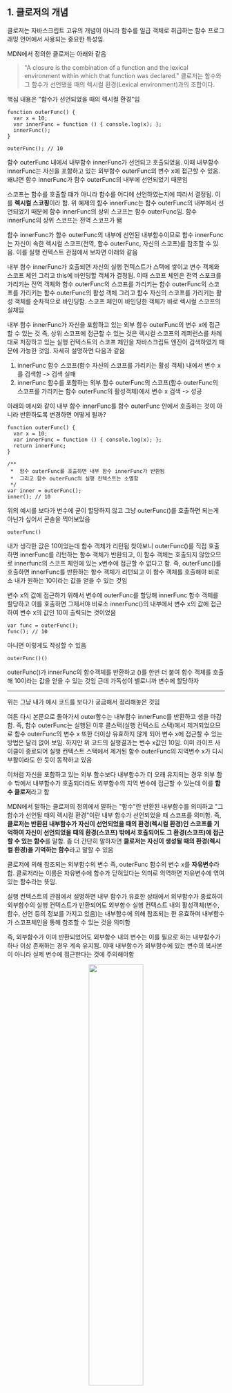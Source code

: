 ## 1. 클로저의 개념

클로저는 자바스크립트 고유의 개념이 아니라 함수를 일급 객체로 취급하는 함수 프로그래밍 언어에서 사용되는 중요한 특성임.

MDN에서 정의한 클로저는 아래와 같음

> "A closure is the combination of a function and the lexical environment within which that function was declared."
> 클로저는 함수와 그 함수가 선언됐을 때의 렉시컬 환경(Lexical environment)과의 조합이다.

핵심 내용은 "함수가 선언되었을 때의 렉시컬 환경"임

```
function outerFunc() {
  var x = 10;
  var innerFunc = function () { console.log(x); };
  innerFunc();
}

outerFunc(); // 10
```

함수 outerFunc 내에서 내부함수 innerFunc가 선언되고 호출되었음. 이때 내부함수 innerFunc는 자신을 포함하고 있는 외부함수 outerFunc의 변수 x에 접근할 수 있음. 왜냐면 함수 innerFunc가 함수 outerFunc의 내부에 선언되었기 때문임

스코프는 함수를 호출할 떄가 아니라 함수를 어디에 선언하였는지에 따라서 결정됨. 이를 **렉시컬 스코핑**이라 함. 위 예제의 함수 innerFunc는 함수 outerFunc의 내부에서 선언되었기 때문에 함수 innerFunc의 상위 스코프는 함수 outerFunc임. 함수 innerFunc의 상위 스코프는 전역 스코프가 됌

함수 innerFunc가 함수 outerFunc의 내부에 선언된 내부함수이므로 함수 innerFunc는 자신이 속한 렉시컬 스코프(전역, 함수 outerFunc, 자신의 스코프)를 참조할 수 있음. 이를 실행 컨텍스트 관점에서 보자면 아래와 같음

내부 함수 innerFunc가 호출되면 자신의 실행 컨텍스트가 스택에 쌓이고 변수 객체와 스코프 체인 그리고 this에 바인딩할 객체가 결정됨. 이때 스코프 체인은 전역 스포크를 가리키는 전역 객체와 함수 outerFunc의 스코프를 가리키는 함수 outerFunc의 스코프를 가리키는 함수 outerFunc의 활성 객체 그리고 함수 자신의 스코프를 가리키는 활성 객체를 순차적으로 바인딩함. 스코프 체인이 바인딩한 객체가 바로 렉시컬 스코프의 실체임

내부 함수 innerFunc가 자신을 포함하고 있는 외부 함수 outerFunc의 변수 x에 접근할 수 있는 것 즉, 상위 스코프에 접근할 수 있는 것은 렉시컬 스코프의 레퍼런스를 차례대로 저장하고 있는 실행 컨텍스트의 스코프 체인을 자바스크립트 엔진이 검색하였기 때문에 가능한 것임. 자세히 설명하면 다음과 같음

1. innerFunc 함수 스코프(함수 자신의 스코프를 가리키는 활성 객체) 내에서 변수 x를 검색함 -> 검색 실패
2. innerFunc 함수를 포함하는 외부 함수 outerFunc의 스코프(함수 outerFunc의 스코프를 가리키는 함수 outerFunc의 활성객체)에서 변수 x 검색 -> 성공

아래의 예시와 같이 내부 함수 innerFunc를 함수 outerFunc 안에서 호출하는 것이 아니라 반환하도록 변경하면 어떻게 될까?

```
function outerFunc() {
  var x = 10;
  var innerFunc = function () { console.log(x); };
  return innerFunc;
}

/**
 *  함수 outerFunc를 호출하면 내부 함수 innerFunc가 반환됨
 *  그리고 함수 outerFunc의 실행 컨텍스트는 소멸함
 */
var inner = outerFunc();
inner(); // 10
```

위의 예시를 보다가 변수에 굳이 할당하지 않고 그냥 outerFunc()를 호출하면 되는게 아닌가 싶어서 콘솔을 찍어보았음

```
outerFunc()
```

내가 생각한 값은 10이었는데 함수 객체가 리턴됨
찾아보니 outerFunc()를 직접 호출하면 innerFunc를 리턴하는 함수 객체가 반환되고, 이 함수 객체는 호출되지 않았으므로 innerfunc의 스코프 체인에 있는 x변수에 접근할 수 없다고 함.
즉, outerFunc()를 호출하면 innerFunc를 반환하는 함수 객체가 리턴되고 이 함수 객체를 호출해야 비로소 내가 원하는 10이라는 값을 얻을 수 있는 것임

변수 x의 값에 접근하기 위해서 변수에 outerFunc를 할당해 innerFunc 함수 객체를 할당하고 이를 호출하면 그제서야 비로소 innerFunc()의 내부에서 변수 x의 값에 접근하여 변수 x의 값인 10이 출력되는 것이었음

```
var func = outerFunc();
func(); // 10

```

아니면 이렇게도 작성할 수 있음

```
outerFunc()()
```

outerFunc()가 innerFunc의 함수객체를 반환하고 ()를 한번 더 붙여 함수 객체를 호출해 10이라는 값을 얻을 수 있는 것임
근데 가독성이 별로니까 변수에 할당하자

---

위는 그냥 내가 예시 코드를 보다가 궁금해서 정리해놓은 것임

여튼 다시 본문으로 돌아가서 outer함수는 내부함수 innerFunc를 반환하고 생을 마감함. 즉, 함수 outerFunc는 실행된 이후 콜스택(실행 컨텍스트 스택)에서 제거되었으므로 함수 outerFunc의 변수 x 또한 더이상 유효하지 않게 되어 변수 x에 접근할 수 있는 방법은 달리 없어 보임. 하지만 위 코드의 실행결과는 변수 x값인 10임. 이미 라이프 사이클이 종료되어 실행 컨텍스트 스택에서 제거된 함수 outerFunc의 지역변수 x가 다시 부활이라도 한 듯이 동작하고 있음

이처럼 자신을 포함하고 있는 외부 함수보다 내부함수가 더 오래 유지되는 경우 외부 함수 밖에서 내부함수가 호출되더라도 외부함수의 지역 변수에 접근할 수 있는데 이를 **함수 클로저**라고 함

MDN에서 말하는 클로저의 정의에서 말하는 "함수"란 반환된 내부함수를 의미하고 "그 함수가 선언될 때의 렉시컬 환경"이란 내부 함수가 선언되었을 때 스코프를 의미함. 즉, **클로저는 반환된 내부함수가 자신이 선언되었을 때의 환경(렉시컬 환경)인 스코프를 기억하여 자신이 선언되었을 때의 환경(스코프) 밖에서 호출되어도 그 환경(스코프)에 접근할 수 있는 함수**를 말함.
좀 더 간단히 말하자면 **클로저는 자신이 생성될 때의 환경(렉시컬 환경)을 기억하는 함수**라고 말할 수 있음

클로저에 의해 참조되는 외부함수의 변수 즉, outerFunc 함수의 변수 x를 **자유변수**라 함. 클로저라는 이름은 자유변수에 함수가 닫혀있다는 의미로 의역하면 자유변수에 엮여있는 함수라는 뜻임.

실행 컨텍스트의 관점에서 설명하면 내부 함수가 유효한 상태에서 외부함수가 종료하여 외부함수의 실행 컨텍스트가 반환되어도 외부함수 실행 컨텍스트 내의 활성객체(변수, 함수, 선언 등의 정보를 가지고 있음)는 내부함수에 의해 참조되는 한 유효하며 내부함수가 스코프체인을 통해 참조할 수 있는 것을 의미함

즉, 외부함수가 이미 반환되었어도 외부함수 내의 변수는 이를 필요로 하는 내부함수가 하나 이상 존재하는 경우 계속 유지됨. 이때 내부함수가 외부함수에 있는 변수의 복사본이 아니라 실제 변수에 접근한다는 것에 주의해야함

<div align="center">
<img src="https://poiemaweb.com/img/closure.png" width="50%" height="50%">
</div>

## 2. 클로저의 활용

클로저는 자신이 생성될 때의 환경(렉시컬 환경)을 기억해야 하므로 메모리 차원에서 손해를 볼 수 있음. 하지만 유용하게 사용되는 상황이 있으므로 아래와 같은 상황에서 적극적으로 사용해보자

### 2.1 상태 유지

클로저가 가장 유용하게 사용되는 상황은 **현재 상태를 기억하고 변경된 최신 상태를 유지**하는 것임

```
<!DOCTYPE html>
<html>
<body>
  <button class="toggle">toggle</button>
  <div class="box" style="width: 100px; height: 100px; background: red;"></div>

  <script>
    var box = document.querySelector('.box');
    var toggleBtn = document.querySelector('.toggle');

    var toggle = (function () {
      var isShow = false;

      // ① 클로저를 반환
      return function () {
        box.style.display = isShow ? 'block' : 'none';
        // ③ 상태 변경
        isShow = !isShow;
      };
    })();

    // ② 이벤트 프로퍼티에 클로저를 할당
    toggleBtn.onclick = toggle;
  </script>
</body>
</html>
```

1. 즉시실행함수는 함수를 반환하고 즉시 소멸함. 즉시실행함수가 반환한 함수는 자신이 생성됐을 때의 렉시컬 환경(Lexical environment)에 속한 변수 isShow를 기억하는 클로저임. 클로저가 기억하는 변수 isShow는 box 요소의 표시 상태를 나타낸다.

2. 클로저를 이벤트 핸들러로서 이벤트 프로퍼티에 할당함. 이벤트 프로퍼티에서 이벤트 핸들러인 클로저를 제거하지 않는 한 클로저가 기억하는 렉시컬 환경의 변수 isShow는 소멸하지 않음. 다시 말해 현재 상태를 기억함.

3. 버튼을 클릭하면 이벤트 프로퍼티에 할당한 이벤트 핸들러인 클로저가 호출됨. 이때 .box 요소의 표시 상태를 나타내는 변수 isShow의 값이 변경됨. 변수 isShow는 클로저에 의해 참조되고 있기 때문에 유효하며 자신의 변경된 최신 상태를 게속해서 유지함.

이처럼 클로저는 현재 상태(위 예제의 경우 .box 요소의 표시 상태를 나타내는 isShow 변수)를 기억하고 이 상태가 변경되어도 최신 상태를 유지해야 하는 상황에 매우 유용함. 만약 자바스크립트에 클로저라는 기능이 없다면 상태를 유지하기 위해 전역 변수를 사용할 수 밖에 없음. 전역 변수는 언제든지 누구나 접근할 수 있고 변경할 수 있기 때문에 많은 부작용을 유발해 오류의 원인이 되므로 사용을 억제해야 함

### 2.2 전역 변수의 사용 억제

```
<!DOCTYPE html>
<html>
<body>
  <p>전역 변수를 사용한 Counting</p>
  <button id="inclease">+</button>
  <p id="count">0</p>
  <script>
    var incleaseBtn = document.getElementById('inclease');
    var count = document.getElementById('count');

    // 카운트 상태를 유지하기 위한 전역 변수
    var counter = 0;

    function increase() {
      return ++counter;
    }

    incleaseBtn.onclick = function () {
      count.innerHTML = increase();
    };
  </script>
</body>
</html>
```

버튼이 클릭될 때마다 클릭한 횟수가 누적되어 화면에 표시되는 카운터를 만드는 예시임.
이 예제에서 클릭된 횟수가 바로 유지해야할 상태임

하지만 위의 코드는 오류를 발생시킬 가능성을 내포하고 있는 코드임. increase 함수는 호출되기 직전에 전역변수 counter의 값이 반드시 0이여야 제대로 동작함. 하지만 counter는 전역변수이기 때문에 언제든지 누구나 접근할 수 있음. 이는 의도치 않게 값이 변경될 수 있다는 것을 의미함. 만약 누군가에 의해 의도치 않게 전역 변수 counter의 값이 변경됐다면 이는 오류로 이어짐. 변수 counter를 관리하는 increase 함수가 관리하는 것이 바람직함. 전역 변수 counter를 increase 함수의 지역변수로 바꾸어 의도치 않은 상태 변경을 방지하면 다음과 같음

```
<!DOCTYPE html>
<html>
<body>
  <p>지역 변수를 사용한 Counting</p>
  <button id="inclease">+</button>
  <p id="count">0</p>
  <script>
    var incleaseBtn = document.getElementById('inclease');
    var count = document.getElementById('count');

    function increase() {
      // 카운트 상태를 유지하기 위한 지역 변수
      var counter = 0;
      return ++counter;
    }

    incleaseBtn.onclick = function () {
      count.innerHTML = increase();
    };
  </script>
</body>
</html>
```

전역변수를 지역변수로 변경하여 의도치 않은 상태 변경을 방지함. 하지만 increase 함수가 호출될 때마다 지역변수 counter를 0으로 초기화하기 때문에 언제나 1이 표시됨. 즉, 변경된 이전 상태를 기억하지 못함. 이전 상태를 기억하도록 클로저를 사용해 이 문제를 해결하면 다음과 같음

```
<!DOCTYPE html>
<html>
  <body>
  <p>클로저를 사용한 Counting</p>
  <button id="inclease">+</button>
  <p id="count">0</p>
  <script>
    var incleaseBtn = document.getElementById('inclease');
    var count = document.getElementById('count');

    var increase = (function () {
      // 카운트 상태를 유지하기 위한 자유 변수
      var counter = 0;
      // 클로저를 반환
      return function () {
        return ++counter;
      };
    }());

    incleaseBtn.onclick = function () {
      count.innerHTML = increase();
    };
  </script>
</body>
</html>
```

스크립트가 실행되면 즉시실행함수가 호출되고 변수 increase에는 함수 function() {return ++counter;} 가 할당됨. 이 함수는 자신이 생성 되었을 때 렉시컬 환경을 기억하는 클로저임. 즉시실행함수는 호출된 이후 소명되지만 즉시실행함수가 반환한 함수는 변수 increase에 할당되어 increase 버튼을 클릭하면 클릭 이벤트 핸들러 내부에서 호출됨. 이때 클로저인 이 함수는 자신이 선언됐을 때의 렉시컬 환경인 즉시실행함수의 스코프에 속한 지역변수 counter를 기억함. 따라서 즉시실행함수의 변수 counter에 접근할 수 있고 변수 counter는 자신을 참조하는 함수가 소멸될 때까지 유지됨.
즉시 실행함수는 한 번만 실행되므로 increase가 호출될 때마다 변수 counter가 재차 초기화될 일은 없을 것임. 변수 counter는 외부에서 직접 접근할 수 없는 private 변수이므로 전역 변수를 사용했을 때와 같이 의도되지 않은 변경을 걱정할 필요도 없기 때문에 보다 안정적인 프로그래밍이 가능함

> 변수의 값은 누군가에 의해 언제든지 변경될 수 있어 오류 발생의 근본적인 원인이 될 수 있음. 상태 변경이나 가변 데이터를 피하고 **불변성을 지향**하는 함수 프로그래밍에서 **사이드 이펙트를 최대한 억제**하여 오류를 피하고 프로그램의 안정성을 높이기 위해 클로저는 적극적으로 사용됨

아래는 함수 프로그램에서 클로저를 활용하는 간단한 예임

```
// 함수를 인자로 전달받고 함수를 반환하는 고차 함수
// 이 함수가 반환하는 함수는 클로저로서 카운트 상태를 유지하기 위한 자유 변수 counter을 기억한다.

function makeCounter(predicate) {
  // 카운트 상태를 유지하기 위한 자유 변수
  var counter = 0;
  // 클로저를 반환
  return function () {
    counter = predicate(counter);
    return counter;
  };
}

// 보조 함수
function increase(n) {
  return ++n;
}

// 보조 함수
function decrease(n) {
  return --n;
}

// 함수로 함수를 생성한다.
// makeCounter 함수는 보조 함수를 인자로 전달받아 함수를 반환한다
const increaser = makeCounter(increase);
console.log(increaser()); // 1
console.log(increaser()); // 2

// increaser 함수와는 별개의 독립된 렉시컬 환경을 갖기 때문에 카운터 상태가 연동하지 않는다.
const decreaser = makeCounter(decrease);
console.log(decreaser()); // -1
console.log(decreaser()); // -2
```

함수 makeCounter는 보조 함수를 인자로 전달받고 함수를 반환하는 고차함수임. 함수 makeCounter가 반환하는 함수는 자신이 생성됐을 때의 렉시컬 환경인 함수 makeCounter의 스코프에 속한 변수 counter를 기억하는 클로저임. 함수 makeCounter는 인자로 전달받은 보조함수를 합성하여 자신이 반환하는 함수의 동작을 변경할 수 있음. 이때 주의해야할 점은 함수 makeCounter를 호출해 함수를 반환할 때 반환된 함수는 자신만의 독립된 렉시컬 환경을 갖는다는 것임. 이는 함수를 호출하면 그때마다 새로운 렉시컬 환경이 생성되기 때문임. 위의 예시에서 변수 increaser와 변수 decreaser에 할당된 함수는 각각 자신만의 독립된 렉시컬 환경을 갖기 때문에 카운트를 유지하기 위한 자유 변수 counter응 공유하지 않아 카운터의 증감이 연동하지 않음. 따라서 독립된 카운터가 아니라 연동하여 증감이 가능한 카운터를 만드려면 렉시컬 환경을 공유하는 클로저를 만들어야 함

아래와 같이 렉시컬 환경을 공유하는 클로저를 만들어 증감이 연동되게 할 수 있음

```
function makeCounter() {
  // 카운트 상태를 유지하기 위한 자유 변수
  var count = 0;
  // 클로저를 반환
  return {
    increment: function() {
      return ++count;
    },
    decrement: function() {
      return --count;
    }
  };
}

// 함수로 함수를 생성한다.
// makeCounter 함수가 클로저를 반환하는 함수를 반환하는 것을 이용하여 카운트 상태를 공유하는 클로저를 만든다.
const sharedCounter1 = makeCounter();

console.log(sharedCounter1.increment()); // 1
console.log(sharedCounter1.increment()); // 2
console.log(sharedCounter1.decrement()); // 1
console.log(sharedCounter1.decrement()); // 0

// sharedCounter1과 동일한 렉시컬 환경을 공유하기 때문에 카운트 상태가 연동된다.
const sharedCounter2 = makeCounter();

console.log(sharedCounter2.increment()); // 1
console.log(sharedCounter1.increment()); // 1
console.log(sharedCounter2.decrement()); // 0
console.log(sharedCounter1.decrement()); // -1
```

### 2.3 정보 은닉

```
function Counter() {
  // 카운트를 유지하기 위한 자유 변수
  var counter = 0;

  // 클로저
  this.increase = function () {
    return ++counter;
  };

  // 클로저
  this.decrease = function () {
    return --counter;
  };
}

const counter = new Counter();

console.log(counter.increase()); // 1
console.log(counter.decrease()); // 0
```

생성자 함수 Counter는 increase, decrease 메소드를 갖는 인스턴스를 생성함. 이 메소드들은 모두 자신이 생성됐을 때의 렉시컬 환경인 생성자 함수 Counter의 스코프에 속한 변수 counter를 기억하는 클로저이며 렉시컬 환경을 공유함. 생성자 함수가 생성한 객체의 메소드는 객체의 프로퍼티에만 접근할 수 있는 것이 아니며 자신이 기억하는 렉시컬 환경의 변수에도 접근할 수 있음.
이때 생성자 함수 Counter의 변수 counter는 this에 바인딩된 프로퍼티가 아니라 변수임. counter가 this에 바인딩된 프로퍼티라면 생성자 함수 Counter가 생성한 인스턴스를 통해 외부에서 접근이 가능한 public 프로퍼티가 되지만 생성자 함수 Counter에서 접근할 수 없음. 하지만 생성자 함수 Counter가 생성한 인스턴스 메소드인 increase, decrease는 클로저이기 때문에 자신이 생성됐을 때의 렉시컬 환경인 생성자 함수 Counter의 변수 counter에 접근할 수 있음. 이러한 클로저의 특징을 사용해 클래스 기반의 언어의 private 키워드를 흉내낼 수 있음.

### 2.4 자주 발생하는 실수

아래는 클로저를 사용할 때 자주 발생하는 실수에 관련된 예시들임

```
var arr = [];

for (var i = 0; i < 5; i++) {
  arr[i] = function () {
    return i;
  };
}

for (var j = 0; j < arr.length; j++) {
  console.log(arr[j]());
}
```

배열 arr에 5개의 함수가 할당되고 각각의 함수는 순차적으로 0, 1, 2, 3, 4를 반환할 것으로 기대하겠지만 결과는 그렇지않다. for 문에서 사용한 변수 i는 전역 변수이기 때문이다. 이러한 문제를 클로저를 사용해 바르게 동작하는 코드로 만들어보자.

```
var arr = [];

for (var i = 0; i < 5; i++){
  arr[i] = (function (id) { // 2번
    return function () {
      return id; // 3번
    };
  }(i)); // 1번
}

for (var j = 0; j < arr.length; j++) {
  console.log(arr[j]());
}
```

1. 배열 arr에는 즉시실행함수에 의해 함수가 반환됨

2. 이때 즉시실행함수는 i를 인자로 전달받고 매개변수 id에 할당한 후 내부 함수를 반환하고 life-cycle이 종료됨. 매개변수 id는 자유변수가 됨

3. 배열 arr에 할당된 함수는 id를 반환함. 이때 id는 상위 스코프의 자유변수이므로 그 값이 유지됨

위 예제는 자바스크립트의 함수 레벨 스코프 특성으로 인해 for 루프의 초기문에서 사용된 변수의 스코프가 전역이 되기 때문에 발생하는 현상임. ES6의 let 키워드를 사용하면 이와 같은 문제는 해결됨

```
const arr = [];

for (let i = 0; i < 5; i++) {
  arr[i] = function () {
    return i;
  };
}

for (let i = 0; i < arr.length; i++) {
  console.log(arr[i]());
}
```

또는 함수형 프로그래밍 기법인 고차 함수를 사용하는 방법이 있음. 이 방법은 변수와 반복문의 사용을 억제할 수 있기 때문에 때문에 애플리케이션의 오류를 줄이고 가독성을 좋게 만듦

```
const arr = new Array(5).fill();

arr.forEach((v, i, array) => array[i] = () => i);

arr.forEach(f => console.log(f()));
```
